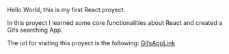 Hello World, this is my first React proyect.

In this proyect I learned some core functionalities about React and created a Gifs searching App.

The url for visiting this proyect is the following: [GifsAppLink](https://boisterous-paprenjak-30ae43.netlify.app/)
